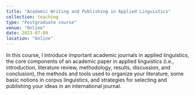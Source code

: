 ```yaml
---
title: "Academic Writing and Publishing in Applied Linguistics"
collection: teaching
type: "Postgraduate course"
venue: "Online"
date: 2023-07-09
location: "Online"
---
```


In this course, I introduce important academic journals in applied linguistics, the core components of an academic paper in applied linguistics (i.e., introduction, literature review, methodology, results, discussion, and conclusion), the methods and tools used to organize your literature, some basic notions in corpus linguistics, and strategies for selecting and publishing your ideas in an international journal.


